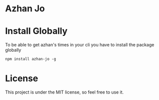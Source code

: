 # Azhan Jo

# Install Globally

To be able to get azhan's times in your cli you have to install the package globally

`npm install azhan-jo -g`

# License

This project is under the MIT license, so feel free to use it.